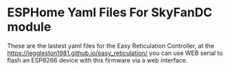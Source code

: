 # ESPHome Yaml Files For SkyFanDC module

These are the lastest yaml files for the Easy Reticulation Controller, at the https://jeggleston1981.github.io/easy_reticulation/ you can use WEB serial to flash an ESP8266 device with this firmware via a web interface.





